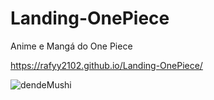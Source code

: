 # Landing-OnePiece
Anime e Mangá do One Piece

https://rafyy2102.github.io/Landing-OnePiece/

![dendeMushi](https://user-images.githubusercontent.com/52088299/100412445-7b100b80-3053-11eb-8539-ed7144025054.gif)
